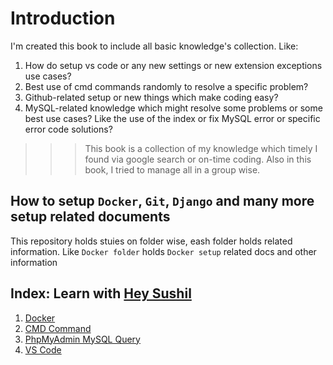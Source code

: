 # Introduction

I'm created this book to include all basic knowledge's collection. Like:

1. How do setup vs code or any new settings or new extension exceptions use cases?
1. Best use of cmd commands randomly to resolve a specific problem?
1. Github-related setup or new things which make coding easy?
1. MySQL-related knowledge which might resolve some problems or some best use cases? Like the use of the index or fix MySQL error or specific error code solutions?

>>> This book is a collection of my knowledge which timely I found via google search or on-time coding.
>>> Also in this book, I tried to manage all in a group wise.

## How to setup `Docker`, `Git`, `Django` and many more setup related documents

This repository holds stuies on folder wise, eash folder holds related information. Like `Docker folder` holds `Docker setup` related docs and other information

## Index: Learn with [Hey Sushil](https://youtube.com/heysushil)

1. [Docker](Docker/)
2. [CMD Command](<CMD command/readmme.md>)
3. [PhpMyAdmin MySQL Query](<PhpMyAdmin MySql Querys/>)
4. [VS Code](<VS Code/>)
